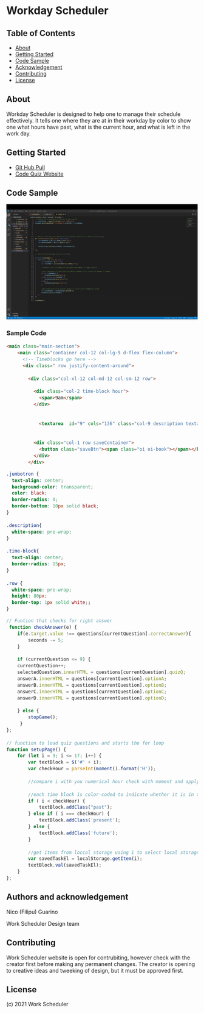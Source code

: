 # Workday Scheduler

## Table of Contents

- [About](#about)
- [Getting Started](#getting-started)
- [Code Sample](#code-sample)
- [Acknowledgement](#acknowledgement)
- [Contributing](#contributing)
- [License](#license)

## About <a name = "about"></a>

Workday Scheduler is designed to help one to manage their schedule effectively. It tells one where they are at in their workday by color to show one what hours have past, what is the current hour, and what is left in the work day.

## Getting Started <a name = "getting-started"></a>

* [Git Hub Pull](https://github.com/nicoguarino/workday-scheduler.git)
* [Code Quiz Website](https://nicoguarino.github.io/workday-scheduler/)

## Code Sample <a name = "code-sample"></a>

![Sample Code](https://github.com/nicoguarino/workday-scheduler/blob/main/assets/images/code_sample.png "Sample Code")

### Sample Code
```HTML Sample
<main class="main-section">
    <main class="container col-12 col-lg-9 d-flex flex-column">
      <!-- Timeblocks go here -->
      <div class=" row justify-content-around">

        <div class="col-xl-12 col-md-12 col-sm-12 row">

          <div class="col-2 time-block hour">
            <span>9am</span>
          </div>
          
          
            <textarea  id="9" cols="136" class="col-9 description textarea hour row"></textarea>
          

          <div class="col-1 row saveContainer">
            <button class="saveBtn"><span class="oi oi-book"></span></button>
          </div>
        </div>
```

```CSS Sample
.jumbotron {
  text-align: center;
  background-color: transparent;
  color: black;
  border-radius: 0;
  border-bottom: 10px solid black;
}

.description{
  white-space: pre-wrap;
}

.time-block{
  text-align: center;
  border-radius: 15px;
}

.row {
  white-space: pre-wrap;
  height: 80px;
  border-top: 1px solid white;;
}
```
```JavaScript Sample
// Funtion that checks for right answer
 function checkAnswer(e) {
    if(e.target.value !== questions[currentQuestion].correctAnswer){  
        seconds -= 5;
    } 

    if (currentQuestion <= 9) {
    currentQuestion++;
    selectedQuestion.innerHTML = questions[currentQuestion].quizQ;
    answerA.innerHTML = questions[currentQuestion].optionA;
    answerB.innerHTML = questions[currentQuestion].optionB;
    answerC.innerHTML = questions[currentQuestion].optionC;
    answerD.innerHTML = questions[currentQuestion].optionD;

    } else {
        stopGame();
     }
};

// function to load quiz questions and starts the for loop
function setupPage() {
    for (let i = 9; i <= 17; i++) {
        var textBlock = $('#' + i);
        var checkHour = parseInt(moment().format('H'));

        //compare i with you numerical hour check with moment and apply classes
        
        //each time block is color-coded to indicate whether it is in the past present or future
        if ( i < checkHour) {
            textBlock.addClass("past");
        } else if ( i === checkHour) {
            textBlock.addClass('present');
        } else {
            textBlock.addClass('future');
        }

        //get items from loccal storage using i to select local storage key values
        var savedTaskEl = localStorage.getItem(i);
        textBlock.val(savedTaskEl);
    }
};
```

## Authors and acknowledgement <a name = "acknowledgement"></a>

Nico (Filipu) Guarino

Work Scheduler Design team

## Contributing <a name = "contributing"></a>

Work Scheduler website is open for contrubiting, however check with the creator first before making any permanent changes. The creator is opening to creative ideas and tweeking of design, but it must be approved first.

## License <a name = "license">

(c) 2021 Work Scheduler

